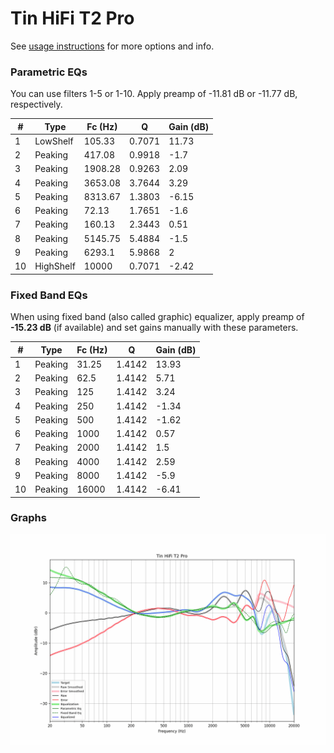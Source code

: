 # Tin HiFi T2 Pro
See [usage instructions](https://github.com/jaakkopasanen/AutoEq#usage) for more options and info.

### Parametric EQs
You can use filters 1-5 or 1-10. Apply preamp of -11.81 dB or -11.77 dB, respectively.

|   # | Type      |   Fc (Hz) |      Q |   Gain (dB) |
|-----|-----------|-----------|--------|-------------|
|   1 | LowShelf  |    105.33 | 0.7071 |       11.73 |
|   2 | Peaking   |    417.08 | 0.9918 |       -1.7  |
|   3 | Peaking   |   1908.28 | 0.9263 |        2.09 |
|   4 | Peaking   |   3653.08 | 3.7644 |        3.29 |
|   5 | Peaking   |   8313.67 | 1.3803 |       -6.15 |
|   6 | Peaking   |     72.13 | 1.7651 |       -1.6  |
|   7 | Peaking   |    160.13 | 2.3443 |        0.51 |
|   8 | Peaking   |   5145.75 | 5.4884 |       -1.5  |
|   9 | Peaking   |   6293.1  | 5.9868 |        2    |
|  10 | HighShelf |  10000    | 0.7071 |       -2.42 |

### Fixed Band EQs
When using fixed band (also called graphic) equalizer, apply preamp of **-15.23 dB** (if available) and set gains manually with these parameters.

|   # | Type    |   Fc (Hz) |      Q |   Gain (dB) |
|-----|---------|-----------|--------|-------------|
|   1 | Peaking |     31.25 | 1.4142 |       13.93 |
|   2 | Peaking |     62.5  | 1.4142 |        5.71 |
|   3 | Peaking |    125    | 1.4142 |        3.24 |
|   4 | Peaking |    250    | 1.4142 |       -1.34 |
|   5 | Peaking |    500    | 1.4142 |       -1.62 |
|   6 | Peaking |   1000    | 1.4142 |        0.57 |
|   7 | Peaking |   2000    | 1.4142 |        1.5  |
|   8 | Peaking |   4000    | 1.4142 |        2.59 |
|   9 | Peaking |   8000    | 1.4142 |       -5.9  |
|  10 | Peaking |  16000    | 1.4142 |       -6.41 |

### Graphs
![](./Tin%20HiFi%20T2%20Pro.png)
